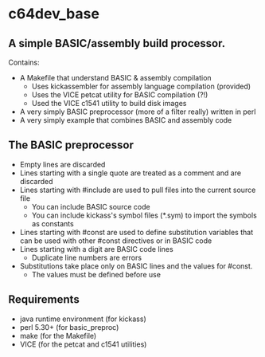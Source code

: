 # c64dev_base

## A simple BASIC/assembly build processor.

Contains:
- A Makefile that understand BASIC & assembly compilation
    - Uses kickassembler for assembly language compilation (provided)
    - Uses the VICE petcat utility for BASIC compilation (?!)
    - Used the VICE c1541 utility to build disk images
- A very simply BASIC preprocessor (more of a filter really) written in perl
- A very simply example that combines BASIC and assembly code

## The BASIC preprocessor

- Empty lines are discarded
- Lines starting with a single quote are treated as a comment and are discarded
- Lines starting with #include are used to pull files into the current source file
    - You can include BASIC source code
    - You can include kickass's symbol files (\*.sym) to import the symbols as constants
- Lines starting with #const are used to define substitution variables that can be used with other #const directives or in BASIC code
- Lines starting with a digit are BASIC code lines
    - Duplicate line numbers are errors
- Substitutions take place only on BASIC lines and the values for #const.
    - The values must be defined before use

## Requirements

- java runtime environment (for kickass)
- perl 5.30+ (for basic\_preproc)
- make (for the Makefile)
- VICE (for the petcat and c1541 utilities)
